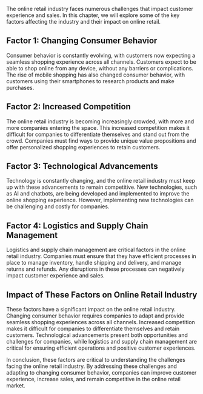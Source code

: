 
The online retail industry faces numerous challenges that impact customer experience and sales. In this chapter, we will explore some of the key factors affecting the industry and their impact on online retail.

Factor 1: Changing Consumer Behavior
------------------------------------

Consumer behavior is constantly evolving, with customers now expecting a seamless shopping experience across all channels. Customers expect to be able to shop online from any device, without any barriers or complications. The rise of mobile shopping has also changed consumer behavior, with customers using their smartphones to research products and make purchases.

Factor 2: Increased Competition
-------------------------------

The online retail industry is becoming increasingly crowded, with more and more companies entering the space. This increased competition makes it difficult for companies to differentiate themselves and stand out from the crowd. Companies must find ways to provide unique value propositions and offer personalized shopping experiences to retain customers.

Factor 3: Technological Advancements
------------------------------------

Technology is constantly changing, and the online retail industry must keep up with these advancements to remain competitive. New technologies, such as AI and chatbots, are being developed and implemented to improve the online shopping experience. However, implementing new technologies can be challenging and costly for companies.

Factor 4: Logistics and Supply Chain Management
-----------------------------------------------

Logistics and supply chain management are critical factors in the online retail industry. Companies must ensure that they have efficient processes in place to manage inventory, handle shipping and delivery, and manage returns and refunds. Any disruptions in these processes can negatively impact customer experience and sales.

Impact of These Factors on Online Retail Industry
-------------------------------------------------

These factors have a significant impact on the online retail industry. Changing consumer behavior requires companies to adapt and provide seamless shopping experiences across all channels. Increased competition makes it difficult for companies to differentiate themselves and retain customers. Technological advancements present both opportunities and challenges for companies, while logistics and supply chain management are critical for ensuring efficient operations and positive customer experiences.

In conclusion, these factors are critical to understanding the challenges facing the online retail industry. By addressing these challenges and adapting to changing consumer behavior, companies can improve customer experience, increase sales, and remain competitive in the online retail market.
